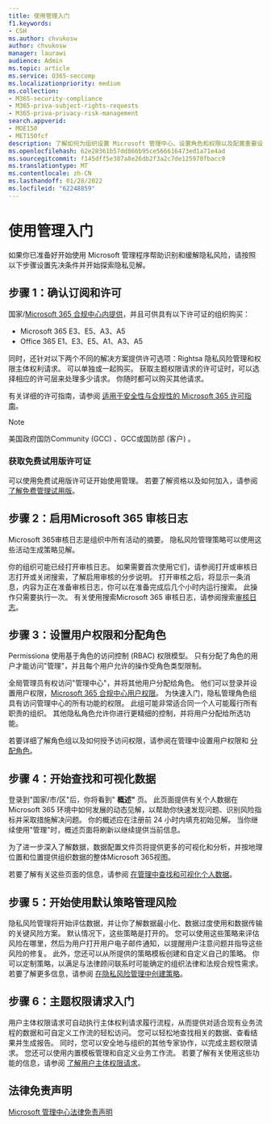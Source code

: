 ```yaml
---
title: 使用管理入门
f1.keywords:
- CSH
ms.author: chvukosw
author: chvukosw
manager: laurawi
audience: Admin
ms.topic: article
ms.service: O365-seccomp
ms.localizationpriority: medium
ms.collection:
- M365-security-compliance
- M365-priva-subject-rights-requests
- M365-priva-privacy-risk-management
search.appverid:
- MOE150
- MET150fcf
description: 了解如何为组织设置 Microsoft 管理中心、设置角色和权限以及配置重要设置。
ms.openlocfilehash: 62e28361b57dd866b95ce566616473ed1a71e4ad
ms.sourcegitcommit: f145dff5e387a8e26db2f3a2c7de125978fbacc9
ms.translationtype: MT
ms.contentlocale: zh-CN
ms.lasthandoff: 01/28/2022
ms.locfileid: "62248859"
---
```

# <a name="get-started-with-priva"></a>使用管理入门

如果你已准备好开始使用 Microsoft 管理程序帮助识别和缓解隐私风险，请按照以下步骤设置先决条件并开始探索隐私见解。

## <a name="step-1-confirm-subscriptions-and-licensing"></a>步骤 1：确认订阅和许可

国家/[Microsoft 365 合规中心内提供](https://compliance.microsoft.com/)，并且可供具有以下许可证的组织购买：

- Microsoft 365 E3、E5、A3、A5
- Office 365 E1、E3、E5、A1、A3、A5

同时，还针对以下两个不同的解决方案提供许可选项：Rightsa 隐私风险管理和权限主体权利请求。 可以单独或一起购买。 获取主题权限请求的许可证时，可以选择相应的许可层来处理多少请求。 你随时都可以购买其他请求。

有关详细的许可指南，请参阅 [适用于安全性与合规性的 Microsoft 365 许可指南](/office365/servicedescriptions/microsoft-365-service-descriptions/microsoft-365-tenantlevel-services-licensing-guidance/microsoft-365-security-compliance-licensing-guidance#privacy-management)。

> [!Note]
> 美国政府国防Community (GCC) 、GCC或国防部 (客户) 。

### <a name="get-free-trial-license"></a>获取免费试用版许可证

可以使用免费试用版许可证开始使用管理。 若要了解资格以及如何加入，请参阅 [了解免费管理试用版](priva-trial.md)。

## <a name="step-2-enable-the-microsoft-365-audit-log"></a>步骤 2：启用Microsoft 365 审核日志

Microsoft 365审核日志是组织中所有活动的摘要。 隐私风险管理策略可以使用这些活动生成策略见解。

你的组织可能已经打开审核日志。 如果需要首次使用它们，请参阅打开或审核日志打开或关闭搜索，[](/microsoft-365/compliance/turn-audit-log-search-on-or-off)了解启用审核的分步说明。 打开审核之后，将显示一条消息，内容为正在准备审核日志，你可以在准备完成后几个小时内运行搜索。 此操作只需要执行一次。 有关使用搜索Microsoft 365 审核日志，请参阅搜索[审核日志](/microsoft-365/compliance/search-the-audit-log-in-security-and-compliance)。

## <a name="step-3-set-user-permissions-and-assign-roles"></a>步骤 3：设置用户权限和分配角色

Permissiona 使用基于角色的访问控制 (RBAC) 权限模型。 只有分配了角色的用户才能访问"管理"，并且每个用户允许的操作受角色类型限制。

全局管理员有权访问"管理中心"，并将其他用户分配给角色。 他们可以登录并设置用户权限，[Microsoft 365 合规中心用户权限](https://compliance.microsoft.com/)。 为快速入门，隐私管理角色组具有访问管理中心的所有功能的权限。 此组可能非常适合同一个人可能履行所有职责的组织。 其他隐私角色允许你进行更精细的控制，并将用户分配给所选功能。

若要详细了解角色组以及如何授予访问权限，请参阅在管理中设置用户权限和 [分配角色](priva-permissions.md)。

## <a name="step-4-start-finding-and-visualizing-your-data"></a>步骤 4：开始查找和可视化数据

登录到"国家/市/区"后，你将看到" **概述"** 页。 此页面提供有关个人数据在 Microsoft 365 环境中如何发展的动态见解，以帮助你快速发现问题、识别风险指标并采取措施解决问题。 你的概述应在注册前 24 小时内填充初始见解。 当你继续使用"管理"时，概述页面将刷新以继续提供当前信息。

为了进一步深入了解数据，数据配置文件页将提供更多的可视化和分析，并按地理位置和位置提供组织数据的整体Microsoft 365视图。

若要了解有关这些页面的信息，请参阅 [在管理中查找和可视化个人数据](priva-data-profile.md)。

## <a name="step-5-start-managing-risks-with-default-policies"></a>步骤 5：开始使用默认策略管理风险

隐私风险管理将开始评估数据，并让你了解数据最小化、数据过度使用和数据传输的关键风险方案。 默认情况下，这些策略是打开的。 您可以使用这些策略来评估风险在哪里，然后为用户打开用户电子邮件通知，以提醒用户注意问题并指导这些风险的修复。 此外，您还可以从所提供的策略模板创建和自定义自己的策略。 你可以定制策略，以满足与法律顾问联系时可能确定的组织法律和法规合规性需求。 若要了解更多信息，请参阅 [在隐私风险管理中创建策略](risk-management-policies.md)。

## <a name="step-6-get-started-with-subject-rights-requests"></a>步骤 6：主题权限请求入门

用户主体权限请求可自动执行主体权利请求履行流程，从而提供对适合现有业务流程的数据和可自定义工作流的轻松访问。 您可以轻松地查找相关的数据、查看结果并生成报告。 同时，您可以安全地与组织的其他专家协作，以完成主题权限请求。 您还可以使用内置模板管理和自定义业务工作流。 若要了解有关使用这些功能的信息，请参阅 [了解用户主体权限请求](subject-rights-requests.md)。

## <a name="legal-disclaimer"></a>法律免责声明

[Microsoft 管理中心法律免责声明](priva-disclaimer.md)
